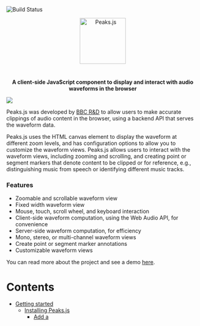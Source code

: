 ![Build Status](https://github.com/bbc/peaks.js/workflows/Node.js%20CI/badge.svg?branch=master)

<p align="center">
  <a href="https://github.com/bbc/peaks.js"><img src="peaks-logo.svg" alt="Peaks.js" height="120" /></a>
</p>

#

<p align="center">
  <strong>A client-side JavaScript component to display and interact with audio waveforms in the browser</strong>
</p>

![](https://github.com/bbc/peaks.js/blob/master/peaks.png?raw=1)

Peaks.js was developed by [BBC R&D](https://www.bbc.co.uk/rd) to allow users to make accurate clippings of audio content in the browser, using a backend API that serves the waveform data.

Peaks.js uses the HTML canvas element to display the waveform at different zoom levels, and has configuration options to allow you to customize the waveform views. Peaks.js allows users to interact with the waveform views, including zooming and scrolling, and creating point or segment markers that denote content to be clipped or for reference, e.g., distinguishing music from speech or identifying different music tracks.

### Features

* Zoomable and scrollable waveform view
* Fixed width waveform view
* Mouse, touch, scroll wheel, and keyboard interaction
* Client-side waveform computation, using the Web Audio API, for convenience
* Server-side waveform computation, for efficiency
* Mono, stereo, or multi-channel waveform views
* Create point or segment marker annotations
* Customizable waveform views

You can read more about the project and see a demo [here](https://waveform.prototyping.bbc.co.uk/).

# Contents

- [Getting started](#getting-started)
  - [Installing Peaks.js](#installing-peaksjs)
    - [Add a <script> tag](#add-a-script-tag)
    - [Install with npm](#install-with-npm)
  - [Add Peaks.js to your web page](#add-peaksjs-to-your-web-page)
  - [Initialize Peaks.js](#initialize-peaksjs)
    - [Using a <script> tag](#using-a-script-tag)
    - [Using an ES2015 module import](#using-an-es2015-module-import)
  - [Next steps](#next-steps)
- [Demos](#demos)
- [Generating waveform data](#generating-waveform-data)
  - [Pre-computed waveform data](#pre-computed-waveform-data)
  - [Web Audio based waveform data](#web-audio-based-waveform-data)
- [Configuration](#configuration)
  - [Marker customization](#marker-customization)
  - [Player customization](#player-customization)
  - [Time label customization](#time-label-customization)
- [API](#api)
  - [Initialization](#initialization)
    - [Peaks.init()](#peaksinitoptions-callback)
    - [instance.setSource()](#instancesetsourceoptions-callback)
  - [Player API](#player-api)
    - [instance.player.play()](#instanceplayerplay)
    - [instance.player.pause()](#instanceplayerpause)
    - [instance.player.getCurrentTime()](#instanceplayergetcurrenttime)
    - [instance.player.getDuration()](#instanceplayergetduration)
    - [instance.player.seek()](#instanceplayerseektime)
    - [instance.player.playSegment()](#instanceplayerplaysegmentsegment-loop)
  - [Views API](#views-api)
    - [instance.views.getView()](#instanceviewsgetviewname)
    - [instance.views.createZoomview()](#instanceviewscreatezoomviewcontainer)
    - [instance.views.createOverview()](#instanceviewscreateoverviewcontainer)
    - [instance.views.destroyZoomview()](#instanceviewsdestroyzoomview)
    - [instance.views.destroyOverview()](#instanceviewsdestroyoverview)
  - [View API](#view-api)
    - [view.setAmplitudeScale()](#viewsetamplitudescalescale)
    - [view.setWaveformColor()](#viewsetwaveformcolorcolor)
    - [view.setPlayedWaveformColor()](#viewsetplayedwaveformcolorcolor)
    - [view.showPlayheadTime()](#viewshowplayheadtimeshow)
    - [view.setTimeLabelPrecision()](#viewsettimeLabelPrecisionprecision)
    - [view.enableAutoScroll()](#viewenableautoscrollenable)
    - [view.enableMarkerEditing()](#viewenablemarkereditingenable)
    - [view.fitToContainer()](#viewfittocontainer)
    - [view.setZoom()](#viewsetzoomoptions)
    - [view.setStartTime()](#viewsetstarttimetime)
    - [view.setWheelMode()](#viewsetwheelmodemode)
    - [view.enableDragScroll()](#viewenabledragscrollenable)
    - [view.enableSeek()](#viewenableseekenable)
  - [Zoom API](#zoom-api)
    - [instance.zoom.zoomIn()](#instancezoomzoomin)
    - [instance.zoom.zoomOut()](#instancezoomzoomout)
    - [instance.zoom.setZoom()](#instancezoomsetzoomindex)
    - [instance.zoom.getZoom()](#instancezoomgetzoom)
  - [Segments API](#segments-api)
    - [instance.segments.add()](#instancesegmentsaddsegment)
    - [instance.segments.getSegments()](#instancesegmentsgetsegments)
    - [instance.segments.getSegment()](#instancesegmentsgetsegmentid)
    - [instance.segments.removeByTime()](#instancesegmentsremovebytimestarttime-endtime)
    - [instance.segments.removeById()](#instancesegmentsremovebyidsegmentid)
    - [instance.segments.removeAll()](#instancesegmentsremoveall)
  - [Segment API](#segment-api)
    - [segment.update()](#segmentupdate-starttime-endtime-labeltext-color-editable--)
  - [Points API](#points-api)
    - [instance.points.add()](#instancepointsaddpoint)
    - [instance.points.getPoints()](#instancepointsgetpoints)
    - [instance.points.getPoint()](#instancepointsgetpointid)
    - [instance.points.removeByTime()](#instancepointsremovebytimetime)
    - [instance.points.removeById()](#instancepointsremovebyidpointid)
    - [instance.points.removeAll()](#instancepointsremoveall)
  - [Point API](#point-api)
    - [point.update()](#pointupdate-time-labeltext-color-editable--)
  - [Events](#events)
    - [instance.on()](#instanceonevent-callback)
    - [instance.once()](#instanceonceevent-callback)
    - [instance.off()](#instanceoffevent-callback)
  - [Destruction](#destruction)
    - [instance.destroy()](#instancedestroy)
- [Building Peaks.js](#building-peaksjs)
  - [Prerequisites](#prerequisites)
  - [Building](#building)
  - [Testing](#testing)
- [Contributing](#contributing)
- [License](#license)
- [Credits](#credits)

# Getting started

## Installing Peaks.js

You can start using Peaks.js by either including the UMD bundle in a `<script>` tag in your web page, or by installing it using `npm` or `yarn` and including it in your module bundle with [Webpack](https://webpack.js.org/), [Rollup](https://rollupjs.org/), [Parcel](https://parceljs.org/), etc.

### Add a <script> tag

To add the Peaks.js UMD bundle to your web page, add a `<script>` tag:

```html
<script src="https://unpkg.com/peaks.js/dist/peaks.js"></script>
```

The UMD bundle is available at [unpkg](https://unpkg.com/peaks.js) and [cdnjs](https://cdnjs.com/libraries/peaks.js).

### Install with npm

We recommend that you use an ES module bundler.

Run the following commands to include Peaks.js in your module bundle:

```bash
npm install --save peaks.js
npm install --save konva
npm install --save waveform-data
```

Note that Peaks.js uses [Konva](https://konvajs.org/) and [waveform-data](https://github.com/bbc/waveform-data.js) as peer dependencies, so you must also install those modules.

## Add Peaks.js to your web page

To include Peaks.js in your web page, you need to add container `<div>` elements that Peaks.js will use to render the waveform views, and a [media element](https://developer.mozilla.org/en-US/docs/Web/API/HTMLMediaElement) for your audio or video content. Here is an example HTML fragment:

```html
<div id="zoomview-container"></div>
<div id="overview-container"></div>
<audio>
  <source src="sample.mp3" type="audio/mpeg">
  <source src="sample.ogg" type="audio/ogg">
</audio>
```

The container `div`s should be left empty, as shown above, as their content will be replaced by the waveform view `canvas` elements.

## Initialize Peaks.js

The next step is to initialize a `Peaks` instance with [`Peaks.init()`](#initialization) and your own options.

Refer to the [Configuration](#configuration) section for details of the available options.

### Using a <script> tag

```html
<script src="https://unpkg.com/peaks.js/dist/peaks.js"></script>
<script>
(function(Peaks) {
  const options = {
    zoomview: {
      container: document.getElementById('zoomview-container')
    },
    overview: {
      container: document.getElementById('overview-container')
    },
    mediaElement: document.querySelector('audio'),
    webAudio: {
      audioContext: new AudioContext()
    }
  };

  Peaks.init(options, function(err, peaks) {
    // Do something when the waveform is displayed and ready
  });
})(peaks);
</script>
```

### Using an ES2015 module import

```javascript
import Peaks from 'peaks.js';

const options = {
  zoomview: {
    container: document.getElementById('zoomview-container')
  },
  overview: {
    container: document.getElementById('overview-container')
  },
  mediaElement: document.querySelector('audio'),
  webAudio: {
    audioContext: new AudioContext()
  }
};

Peaks.init(options, function(err, peaks) {
  // Do something when the waveform is displayed and ready
});
```

# Next steps

We recommend that you take a look at the [demos](#demos), which show how to use the various options and APIs that Peaks.js provides.

Read the [Generating waveform data](#generating-waveform-data) section to learn about how use either pre-computed or Web Audio generated waveform data.

Also refer to the [Configuration](#configuration) section for details of all the `Peaks.init()` options, and more advanced customization options, and the [API](#api) section to learn about the available API methods.

# Demos

The [demo](demo) folder contains some working examples of Peaks.js in use. To view these, enter the following commands:

```bash
git clone git@github.com:bbc/peaks.js.git
cd peaks.js
npm install
npm start
```

and then open your browser at http://localhost:8080.

# Generating waveform data

Peaks.js creates its audio waveform visualization by processing the audio to produce waveform data. There are two ways that you can do this:

* Pre-compute the waveform data from the audio, using [audiowaveform](https://github.com/bbc/audiowaveform), and provide the data to Peaks.js from your web server
* Compute the waveform data in the browser using the Web Audio API

Using the Web Audio API can work well for short audio files, but involves downloading the entire audio file to the browser and is CPU intensive. Pre-computing the waveform data is preferable for longer audio files, because it saves your users' bandwidth and allows the waveform to be rendered faster.

## Pre-computed waveform data

Peaks.js uses waveform data files produced by [audiowaveform](https://github.com/bbc/audiowaveform). These can be generated in either binary (.dat) or JSON format. Binary format is preferred because of the smaller file size.

You should also use the `-b 8` option when generating waveform data files, as Peaks.js does not currently support 16-bit waveform data files, and also to minimise file size.

To generate a binary waveform data file:

```
audiowaveform -i sample.mp3 -o sample.dat -b 8
```

To generate a JSON format waveform data file:

```
audiowaveform -i sample.mp3 -o sample.json -b 8
```

Refer to the audiowaveform [documentation](https://github.com/bbc/audiowaveform) for full details of the available command line options, or use the manual page:

```bash
man audiowaveform
```

Once you have created a waveform data file, you can use this from Peaks.js by passing a `dataUri` option to `Peaks.init()`:

```javascript
import Peaks from 'peaks.js';

const options = {
  zoomview: {
    container: document.getElementById('zoomview-container')
  },
  overview: {
    container: document.getElementById('overview-container')
  },
  mediaElement: document.querySelector('audio'),
  dataUri: {
    arraybuffer: 'sample.dat' // or json: 'sample.json'
  }
};

Peaks.init(options, function(err, peaks) {
  // ...
});
```

## Web Audio based waveform data

Peaks.js can use the [Web Audio API](https://www.w3.org/TR/webaudio/) to generate waveforms, which means you do not have to pre-compute a waveform data file beforehand.

To use Web Audio, omit the `dataUri` option and instead pass a `webAudio` object that contains an `AudioContext` instance. Your browser must [support](https://caniuse.com/#feat=audio-api) the Web Audio API.

```js
import Peaks from 'peaks.js';

const audioContext = new AudioContext();

const options = {
  zoomview: {
    container: document.getElementById('zoomview-container')
  },
  overview: {
    container: document.getElementById('overview-container')
  },
  mediaElement: document.querySelector('audio'),
  webAudio: {
    audioContext: audioContext,
    scale: 128,
    multiChannel: false
  }
};

Peaks.init(options, function(err, peaks) {
  // Do something when the waveform is displayed and ready
});
```

Alternatively, if you have an `AudioBuffer` containing decoded audio samples, e.g., from
[AudioContext.decodeAudioData](https://developer.mozilla.org/en-US/docs/Web/API/BaseAudioContext/decodeAudioData)
then an `AudioContext` is not needed:

```js
import Peaks from 'peaks.js';

const audioContext = new AudioContext();

// arrayBuffer contains the encoded audio (e.g., MP3 format)
audioContext.decodeAudioData(arrayBuffer)
  .then(function(audioBuffer) {
    const options = {
      zoomview: {
        container: document.getElementById('zoomview-container')
      },
      overview: {
        container: document.getElementById('overview-container')
      },
      mediaElement: document.querySelector('audio'),
      webAudio: {
        audioBuffer: audioBuffer
      }
    };

    Peaks.init(options, function(err, peaks) {
      // Do something when the waveform is displayed and ready
    });
  });
```

# Configuration

Peaks.js provides a number of configuration options, as follows:

```javascript
var options = {

  //
  // Zoomable waveform view options
  //

  zoomview: {
    // Container <div> element for the zoomable waveform view
    container: document.getElementById('zoomview-container'),

    // Color for the zoomable waveform
    // You can also use a 2 stop gradient here. See setWaveformColor()
    waveformColor: 'rgba(0, 225, 128, 1)',

    // Color for the played region of the zoomable waveform
    // You can also use a 2 stop gradient here. See setWaveformColor()
    playedWaveformColor: 'rgba(0, 225, 128, 1)',

    // Color of the playhead
    playheadColor: 'rgba(0, 0, 0, 1)',

    // Color of the playhead text
    playheadTextColor: '#aaa',

    // Returns a string for the playhead timestamp label
    formatPlayheadTime: function,

    // Show current time next to the playhead
    showPlayheadTime: false,

    // Precision of time label of playhead and point/segment markers
    timeLabelPrecision: 2,

    // Color of the axis gridlines
    axisGridlineColor: '#ccc',

    // Color of the axis labels
    axisLabelColor: '#aaa',

    // Returns a string for the axis label timestamps
    formatAxisTime: function,

    // Show or hide the axis label timestamps
    showAxisTimeLabels: true,

    // Font family for axis labels, playhead, and point and segment markers
    fontFamily: 'sans-serif',

    // Font size for axis labels, playhead, and point and segment markers
    fontSize: 11,

    // Font style for axis labels, playhead, and point and segment markers
    // (either 'normal', 'bold', or 'italic')
    fontStyle: 'normal',

    // Mouse-wheel mode: either 'none' or 'scroll'
    wheelMode: 'none'
  },

  //
  // Overview waveform options
  //

  overview: {
    // Container <div> element for the non-zoomable "overview" waveform
    overview: document.getElementById('overview-container')

    // Color for the overview waveform
    // You can also use a 2 stop gradient here. See setWaveformColor()
    waveformColor: 'rgba(0,0,0,0.2)',

    // Color for the played region of the overview waveform
    // You can also use a 2 stop gradient here. See setWaveformColor()
    playedWaveformColor: 'rgba(0, 225, 128, 1)',

    // Color for the overview waveform rectangle
    // that shows what the zoomable view shows
    highlightColor: 'grey',

    // The default number of pixels from the top and bottom of the canvas
    // that the overviewHighlight takes up
    highlightOffset: 11,

    // Color of the playhead
    playheadColor: 'rgba(0, 0, 0, 1)',

    // Color of the playhead text
    playheadTextColor: '#aaa',

    // Returns a string for the playhead timestamp label
    formatPlayheadTime: function,

    // Show current time next to the play head
    showPlayheadTime: false,

    // Precision of time label of play head and point/segment markers
    timeLabelPrecision: 2,

    // Color of the axis gridlines
    axisGridlineColor: '#ccc',

    // Color of the axis labels
    axisLabelColor: '#aaa',

    // Returns a string for the axis label timestamps
    formatAxisTime: function,

    // Show or hide the axis label timestamps
    showAxisTimeLabels: true,

    // Font family for axis labels, playhead, and point and segment markers
    fontFamily: 'sans-serif',

    // Font size for axis labels, playhead, and point and segment markers
    fontSize: 11,

    // Font style for axis labels, playhead, and point and segment markers
    // (either 'normal', 'bold', or 'italic')
    fontStyle: 'normal',
  },

  // HTML media element containing an audio track
  mediaElement: document.querySelector('audio'),

  //
  // Pre-computed waveform data options
  //

  dataUri: {
    // Binary format waveform data URL
    arraybuffer: '/data/sample.dat',

    // JSON format waveform data URL
    json: '/data/sample.json',
  },

  waveformData: {
    // ArrayBuffer containing binary format waveform data
    arraybuffer: null,

    // Object containing JSON format waveform data
    json: null
  },

  // If true, Peaks.js will send credentials with all network requests,
  // i.e., when fetching waveform data
  withCredentials: false,

  //
  // Web Audio generated waveform data options
  //

  webAudio: {
    // A Web Audio AudioContext instance which can be used
    // to render the waveform if dataUri is not provided
    audioContext: new AudioContext(),

    // Alternatively, provide an AudioBuffer containing the decoded audio
    // samples. In this case, an AudioContext is not needed
    audioBuffer: null,

    // If true, the waveform will show all available channels
    // If false, the audio is shown as a single channel waveform
    multiChannel: false
  },

  // Array of zoom levels in samples per pixel (big >> small)
  zoomLevels: [512, 1024, 2048, 4096],

  // To avoid computation when changing zoom level, Peaks.js maintains a cache
  // of waveforms at different zoom levels. This is enabled by default, but
  // can be disabled by setting waveformCache to false
  waveformCache: true

  //
  // Keyboard input options
  //

  // Bind keyboard controls
  keyboard: false,

  // Keyboard nudge increment in seconds (left arrow/right arrow)
  nudgeIncrement: 0.01,

  //
  // Default view options. Each of these can be set independently for each
  // waveform view, under the 'zoomview' and 'overview' options
  // (described above).
  //

  // Waveform color
  // You can also use a 2 stop gradient here. See setWaveformColor()
  waveformColor: 'rgba(0, 225, 128, 1)',

  // Color for the played waveform region
  // You can also use a 2 stop gradient here. See setWaveformColor()
  playedWaveformColor: 'rgba(0, 225, 128, 1)',

  // Color of the play head
  playheadColor: 'rgba(0, 0, 0, 1)',

  // Color of the play head text
  playheadTextColor: '#aaa',

  // Color of the axis gridlines
  axisGridlineColor: '#ccc',

  // Color of the axis labels
  axisLabelColor: '#aaa',

  // Font family for axis labels, playhead, and point and segment markers
  fontFamily: 'sans-serif',

  // Font size for axis labels, playhead, and point and segment markers
  fontSize: 11,

  // Font style for axis labels, playhead, and point and segment markers
  // (either 'normal', 'bold', or 'italic')
  fontStyle: 'normal',

  // Precision of time label of play head and point/segment markers
  timeLabelPrecision: 2,

  // Show current time next to the play head (zoomview only)
  showPlayheadTime: false,

  //
  // Point and segment options
  //

  // the color of a point marker
  pointMarkerColor: '#FF0000',

  // Color for segment start marker handles
  segmentStartMarkerColor: '#a0a0a0',

  // Color for segment end marker handles
  segmentEndMarkerColor: '#a0a0a0',

  // Color for segments on the waveform
  segmentColor: 'rgba(255, 161, 39, 1)',

  // Random color per segment (overrides segmentColor)
  randomizeSegmentColor: true,

  // if true, emit cue events on the Peaks instance (see Cue Events)
  emitCueEvents: false,

  //
  // Customization options (see customizing.md)
  //

  createSegmentMarker: null,
  createSegmentLabel: null,
  createPointMarker: null,
  player: null,

  //
  // Point and segment initialization
  //

  segments: [
    {
      startTime: 120,
      endTime: 140,
      editable: true,
      color: "#ff0000",
      labelText: "My label"
    },
    {
      startTime: 220,
      endTime: 240,
      editable: false,
      color: "#00ff00",
      labelText: "My Second label"
    }
  ],

  points: [
    {
      time: 150,
      editable: true,
      color: "#00ff00",
      labelText: "A point"
    },
    {
      time: 160,
      editable: true,
      color: "#00ff00",
      labelText: "Another point"
    }
  ],

  //
  // Debugging options
  //

  // Diagnostic or error information is written to this function.
  // The default is console.error
  logger: console.error.bind(console)
}
```

## Marker customization

Peaks.js allows you to customize the appearance of the point and segment
markers, by specifying the following configuration options: `createPointMarker`,
`createSegmentMarker`, and `createSegmentLabel`. Please read
[Customizing Peaks.js](customizing.md) for more details.

## Player customization

By default, Peaks.js supports audio playback using the HTML `<audio>` or
`<video>` element using the `mediaElement` configuration option. Peaks.js also
allows you to use your own custom media player library, using the `player`
option. Please read [Customizing Peaks.js](customizing.md#media-playback) for more details.

## Time label customization

Peaks.js allows you to customize the appearance of the time labels in the
time axis and next to the playhead, using the `formatPlayheadTime` and
`formatAxisTime` options. Please read
[Customizing Peaks.js](customizing.md#time-labels) for more details.

# API

## Initialization

The top level `Peaks` object exposes a factory function to create new `Peaks` instances.

### `Peaks.init(options, callback)`

Creates a new `Peaks` instance with the [assigned options](#Configuration).
The callback is invoked after the instance has been created and initialized, or if any errors occur during initialization.
You can create and manage several `Peaks` instances within a single page with one or several configurations.

```js
const options = { ... };

Peaks.init(options, function(err, peaks) {
  if (err) {
    console.error('Failed to initialize Peaks instance: ' + err.message);
    return;
  }

  console.log(peaks.player.getCurrentTime());
});
```

### `instance.setSource(options, callback)`

Changes the audio or video media source associated with the `Peaks` instance.

You should call this method when you want to change the audio or video media URL instead of directly setting the media element's `src` attribute, so that the `Peaks` instance can update the waveform views.

If you are using a [custom player object](customizing.md#media-playback) it's your responsibility to change the audio or video content in the player, but you should also call this method to update the waveform views.

Depending on the `options` specified, the waveform is either requested from a server or is generated by the browser using the Web Audio API.

The `options` parameter is an object with the following keys. Only one of `dataUri`, `waveformData`, or `webAudio` must be specified.

* `mediaUrl`: Audio or video media URL. This is required if you are using an `<audio>` or `<video>` element, and should be omitted if you are using a [custom player object](customizing.md#media-playback)
* `dataUri`: (optional) If requesting waveform data from a server, this should be an object containing `arraybuffer` and/or `json` values
  * `arraybuffer`: (optional) URL of the binary format waveform data (.dat) to request
  * `json`: (optional) URL of the JSON format waveform data to request
* `waveformData`: (optional) If using local or previously requested waveform data, this should be an object containing `arraybuffer` and/or `json` values
  * `arraybuffer`: (optional) the binary format waveform data (.dat)
  * `json`: (optional) the JSON format waveform data
* `webAudio`: (optional) If using the Web Audio API to generate the waveform, this should be an object containing the following values:
  * `audioContext`: (optional) A Web Audio `AudioContext` instance, used to compute the waveform data from the media
  * `audioBuffer`: (optional) A Web Audio `AudioBuffer` instance, containing the decoded audio samples. If present, this audio data is used and the `mediaUrl` is not fetched.
  * `multiChannel`: (optional) If `true`, the waveform will show all available channels. If `false` (the default), the audio is shown as a single channel waveform.
* `withCredentials`: (optional) If `true`, Peaks.js will send credentials when requesting the waveform data from a server
* `zoomLevels`: (optional) Array of zoom levels in samples per pixel. If not present, the values passed to [Peaks.init()](#peaksinitoptions-callback) will be used

For example, to change the media URL and request pre-computed waveform data from the server:

```js
const options = {
  mediaUrl: '/sample.mp3',
  dataUri: {
    arraybuffer: '/sample.dat',
    json: '/sample.json',
  }
};

instance.setSource(options, function(error) {
  // Waveform updated
});
```

Or, to change the media URL and use the Web Audio API to generate the waveform:

```js
const audioContext = new AudioContext();

const options = {
  mediaUrl: '/sample.mp3',
  webAudio: {
    audioContext: audioContext,
    multiChannel: true
  }
};

instance.setSource(options, function(error) {
  // Waveform updated
});
```

## Player API

### `instance.player.play()`

Starts media playback, from the current time position.

```js
instance.player.play();
```

### `instance.player.pause()`

Pauses media playback.

```js
instance.player.pause();
```

### `instance.player.getCurrentTime()`

Returns the current time from the associated media element, in seconds.

```js
const time = instance.player.getCurrentTime();
```

### `instance.player.getDuration()`

Returns the duration of the media, in seconds.

```js
const duration = instance.player.getDuration();
```

### `instance.player.seek(time)`

Seeks the media element to the given time, in seconds.

```js
instance.player.seek(5.85);
const time = instance.player.getCurrentTime();
```

### `instance.player.playSegment(segment[, loop])`

Plays a given segment of the media, with optional looped playback.

```js
const segment = instance.segments.add({
  startTime: 5.0,
  endTime: 15.0,
  editable: true
});

// Plays from 5.0 to 15.0 then stops.
instance.player.playSegment(segment);

// Plays from 5.0 to 15.0 and loops.
instance.player.playSegment(segment, true);
```

## Views API

A single Peaks instance may have up to two associated waveform views: a zoomable view, or "zoomview", and a non-zoomable view, or "overview".

The Views API allows you to create or obtain references to these views.

### `instance.views.getView(name)`

Returns a reference to one of the views. The `name` parameter can be omitted if there is only one view, otherwise it should be set to either `'zoomview'` or `'overview'`.

```js
const view = instance.views.getView('zoomview');
```

### `instance.views.createZoomview(container)`

Creates a zoomable waveform view in the given container element.

```js
const container = document.getElementById('zoomview-container');
const view = instance.views.createZoomview(container);
```

### `instance.views.createOverview(container)`

Creates a non-zoomable ("overview") waveform view in the given container element.

```js
const container = document.getElementById('overview-container');
const view = instance.views.createOverview(container);
```

### `instance.views.destroyZoomview()`

Destroys the zoomable waveform view.

```js
instance.views.destroyZoomview();

const container = document.getElementById('zoomview-container');
container.style.display = 'none';
```

### `instance.views.destroyOverview()`

Destroys the non-zoomable ("overview") waveform view.

```js
instance.views.destroyOverview();

const container = document.getElementById('overview-container');
container.style.display = 'none';
```

## View API

Some view properties can be updated programmatically.

### `view.setAmplitudeScale(scale)`

Changes the amplitude (vertical) waveform scale. The default scale is 1.0. If greater than 1.0, the waveform is increased in height. If between 0.0 and 1.0, the waveform is reduced in height.

```js
const view = instance.views.getView('zoomview');
view.setAmplitudeScale(1.0);
```

### `view.setWaveformColor(color)`

Sets the waveform color, as a string containing any valid [CSS color value](https://developer.mozilla.org/en-US/docs/Web/CSS/color_value).

The initial color is controlled by the `zoomWaveformColor` and `overviewWaveformColor` configuration options.

```js
const view = instance.views.getView('zoomview');
view.setWaveformColor('#800080'); // Purple
```

You can also use a 2 stop linear gradient here. Units are percentage of the view height, starting at the top of the waveform.
```js
view.setWaveformColor({
  linearGradientStart: 15,
  linearGradientEnd: 30,
  linearGradientColorStops: ['hsl(120, 78%, 26%)', 'hsl(120, 78%, 10%)']
});
```

### `view.setPlayedWaveformColor(color)`

Sets color of the waveform to the left of the current playhead position. This can be string containing any valid [CSS color value](https://developer.mozilla.org/en-US/docs/Web/CSS/color_value), or `null` to remove coloring of the played waveform region.

The initial color is controlled by the `playedWaveformColor` configuration option.

```js
const view = instance.views.getView('zoomview');
view.setPlayedWaveformColor('#800080'); // Purple
```

You can also use a 2 stop linear gradient here. Units are percentage of the view height, starting at the top of the waveform.
```js
view.setPlayedWaveformColor({
  linearGradientStart: 15,
  linearGradientEnd: 30,
  linearGradientColorStops: ['hsl(120, 78%, 26%)', 'hsl(120, 78%, 10%)']
});
```

### `view.showPlayheadTime(show)`

Shows or hides the current playback time, shown next to the playhead.

The initial setting is `false` for the overview waveform view, or controlled by the `showPlayheadTime` configuration option for the zoomable waveform view.

```js
const view = instance.views.getView('zoomview');
view.showPlayheadTime(false); // Remove the time from the playhead marker.
```

### `view.setTimeLabelPrecision(precision)`

Change the precision of time label displayed for playhead and point/segment markers.

The initial setting is `2`, for both zoomable and overview waveform views. This is controlled by the `timeLabelPrecision` configuration option in both views.

```js
const view = instance.views.getView('zoomview');
view.setTimeLabelPrecision(3); // Displays time of playhead/marker as hh:mm:ss.sss
```

### `view.showAxisLabels(show)`

Shows or hides the time axis timestamp labels.

The initial setting is controlled by the `showAxisTimeLabels` configuration option
(default: `true`).

```js
const view = instance.views.getView('zoomview');
view.showAxisTimeLabels(false); // Remove the time axis labels.
```

### `view.enableAutoScroll(enable)`

Enables or disables auto-scroll behaviour (enabled by default). This only applies to the zoomable waveform view.

```js
const view = instance.views.getView('zoomview');
view.enableAutoScroll(false);
```

### `view.enableMarkerEditing(enable)`

Enables or disables point and segment marker editing. By default, the zoomable waveform view allows marker editing and the overview waveform view does not.

Note that this method should be called before adding any point or segment markers. It will not change any existing non-editable markers to be editable.

```js
const view = instance.views.getView('overview');
view.enableMarkerEditing(true);

instance.segments.add({
  startTime: 5.0,
  endTime: 10.0,
  label: 'Test segment',
  editable: true
});
```

### `view.fitToContainer()`

Resizes the waveform view to fit the container. You should call this method
after changing the width or height of the container HTML element.

If the zoom level has been set to a number of seconds or `'auto'`, the waveform
will be automatically rescaled to fit the container width. As this can take
a long time, particularly for long waveforms, we recommend using a debounce
function (such as lodash's [_.debounce()](https://lodash.com/docs/#debounce))
when changing the container's width.

```js
const container = document.getElementById('zoomview-container');
const view = instance.views.getView('zoomview');

container.setAttribute('style', 'height: 300px');
view.fitToContainer();

// or, with debounce of 500ms:

window.addEventListener('resize', _.debounce(function() {
  view.fitToContainer();
}, 500);
```

### `view.setZoom(options)`

Changes the zoom level of the zoomable waveform view.

This method gives applications greater control over the zoom level than the
older [Zoom API](#zoom-api) methods.

The `options` parameter is an object with one of the following keys:

* `scale`: Sets the zoom level, in samples per pixel.
* `seconds`: Sets the zoom level to fit the given number of seconds in the available width.

Either option may have the value `'auto'`, which fits the entire waveform to the container width.

```js
const view = instance.views.getView('zoomview');
view.setZoom({ scale: 512 }); // samples per pixel
view.setZoom({ seconds: 5.0 });
view.setZoom({ seconds: 'auto' });
```

### `view.setStartTime(time)`

Changes the start time, in seconds, of the zoomable waveform view.

Note that this method is not available on the overview waveform.

```js
const view = instance.views.getView('zoomview');
view.setStartTime(6.0); // seconds
```

### `view.scrollWaveform(options)`

Changes the start time of the zoomable waveform view, by the given amount.

The `options` parameter is an object with one of the following keys:

* `seconds`: Scrolls the waveform by the given number of seconds.
* `pixels`: Scrolls the waveform by the given number of pixels.

Pass a negative number to scroll the waveform to the left (towards zero).

Note that this method is not available on the overview waveform.

```js
const view = instance.views.getView('zoomview');
view.scrollWaveform({ seconds: 1.0 });
view.scrollWaveform({ pixels: -100 });
```

### `view.setWheelMode(mode)`

Controls how the waveform view responds to mousewheel input. On a laptop trackpad, this is often a horizontal swipe gesture. For users with a mouse with a scroll wheel, hold down the Shift key while using the scroll wheel. Possible values for `mode` are:

* `'none'` to disable use of the mousewheel input (default)
* `'scroll'` to scroll the waveform view

Note that this method is not available on the overview waveform.

```js
const view = instance.views.getView('zoomview');
view.setWheelMode('scroll');
```

### `view.enableDragScroll(enable)`

Enables or disables drag scrolling in the zoomable waveform view.

Note that this method is not available on the overview waveform.

```javascript
const zoomview = peaksInstance.views.getView('zoomview');
zoomview.enableDragScroll(false); // or true to re-enable
```

### `view.enableSeek(enable)`

Enables or disables seeking the playback position by clicking in the waveform view.

```js
const overview = peaksInstance.views.getView('zoomview');
const zoomview = peaksInstance.views.getView('zoomview');

overview.enableSeek(false); // or true to re-enable
zoomview.enableSeek(false);
```

## Zoom API

### `instance.zoom.zoomOut()`

Zooms in the waveform zoom view by one level.

```js
Peaks.init({
  // ...
  zoomLevels: [512, 1024, 2048, 4096]
},
function(err, peaks) {
  // Initial zoom level is 512
  peaks.zoom.zoomOut(); // zoom level is now 1024
});
```

### `instance.zoom.zoomIn()`

Zooms in the waveform zoom view by one level.

```js
Peaks.init({
  // ...
  zoomLevels: [512, 1024, 2048, 4096]
},
function(err, peaks) {
  // Initial zoom level is 512
  peaks.zoom.zoomIn(); // zoom level is still 512

  peaks.zoom.zoomOut(); // zoom level is now 1024
  peaks.zoom.zoomIn(); // zoom level is now 512 again
});
```

### `instance.zoom.setZoom(index)`

Changes the zoom level of the zoomable waveform view to the element in the
`options.zoomLevels` array at index `index`.

```js
Peaks.init({
  // ...
  zoomLevels: [512, 1024, 2048, 4096]
},
function(err, peaks) {
  peaks.zoom.setZoom(3); // zoom level is now 4096
});
```

See also [view.setZoom()](#viewsetzoomoptions), which offers a more flexible
way of setting the zoom level.

### `instance.zoom.getZoom()`

Returns the current zoom level, as an index into the `options.zoomLevels` array.

```js
Peaks.init({
  // ...
  zoomLevels: [512, 1024, 2048, 4096]
},
function(err, peaks) {
  peaks.zoom.zoomOut();
  console.log(peaks.zoom.getZoom()); // -> 1
});
```

## Segments API

**Segments** give the ability to visually tag timed portions of the audio media.
This is a great way to provide visual cues to your users.

### `instance.segments.add({ startTime, endTime, editable, color, labelText, id[, ...] })`
### `instance.segments.add(segment[])`

Adds a segment to the waveform timeline. Accepts an object containing the following parameters:

* `startTime`: the segment start time (seconds)
* `endTime`: the segment end time (seconds)
* `editable`: (optional) sets whether the segment is user editable (boolean, defaults to `false`)
* `color`: (optional) the segment color. If not specified, the segment is given a default color (see the `segmentColor` and
`randomizeSegmentColor` [options](#Configuration))
* `labelText`: (option) a text label which is displayed when the user hovers the mouse pointer over the segment
* `id`: (optional) the segment identifier. If not specified, the segment is automatically given a unique identifier

```js
// Add non-editable segment, from 0 to 10.5 seconds, with a random color
instance.segments.add({ startTime: 0, endTime: 10.5 });
```

Alternatively, provide an array of segment objects to add all those segments at once.

```js
instance.segments.add([
  {
    startTime: 0,
    endTime: 10.5,
    labelText: '0 to 10.5 seconds non-editable demo segment'
  },
  {
    startTime: 3.14,
    endTime: 4.2,
    color: '#666'
  }
]);
```

You may also provide other user-defined data attributes, which are associated with the segment.
These can be strings, numbers, or any other JavaScript object.

```js
instance.segments.add({ id: 'segment1', startTime: 0, endTime: 10.5, customAttribute: 'value' });

const segment = instance.segments.getSegment('segment1');

console.log(segment.customAttribute); // -> 'value'
```

### `instance.segments.getSegments()`

Returns an array of all segments present on the timeline.

```js
const segments = instance.segments.getSegments();
```

### `instance.segments.getSegment(id)`

Returns the segment with the given id, or `null` if not found.

```js
const segment = instance.segments.getSegment('peaks.segment.3');
```

### `instance.segments.removeByTime(startTime[, endTime])`

Removes any segment which starts at `startTime` (seconds), and which optionally ends at `endTime` (seconds).

The return value indicates the number of deleted segments.

```js
instance.segments.add([
  { startTime: 10, endTime: 12 },
  { startTime: 10, endTime: 20 }
]);

// Remove both segments as they start at `10`
instance.segments.removeByTime(10);

// Remove only the first segment
instance.segments.removeByTime(10, 12);
```

### `instance.segments.removeById(segmentId)`

Removes segments with the given identifier.

```js
instance.segments.removeById('peaks.segment.3');
```

### `instance.segments.removeAll()`

Removes all segments.

```js
instance.segments.removeAll();
```

## Segment API

A **segment**'s properties can be updated programatically.

### `segment.update({ startTime, endTime, labelText, color, editable[, ...] })`

Updates an existing segment. Accepts a single `options` parameter, with the following keys:

* `startTime`: (optional) the segment start time (seconds, defaults to current value)
* `endTime`: (optional)  the segment end time (seconds, defaults to current value)
* `editable`: (optional) sets whether the segment is user editable (boolean, defaults to current value)
* `color`: (optional) the segment color (defaults to current value)
* `labelText`: (optional) a text label which is displayed when the user hovers the mouse pointer over the segment (defaults to current value)

You may also update other user-defined data attributes, which are associated with the segment.

```js
instance.segments.add({ ... });

const segment = instance.segments.getSegments()[0]
// Or use peaks.segments.getSegment(id)

segment.update({ startTime: 7 });
segment.update({ startTime: 7, labelText: "new label text" });
segment.update({ startTime: 7, endTime: 9, labelText: 'new label text' });

// Update a user-defined custom attribute
segment.update({ customAttribute: 'value' });
```

## Points API

**Points** give the ability to visually tag points in time of the audio media.

### `instance.points.add({ time, editable, color, labelText, id[, ...] })`
### `instance.points.add(point[])`

Adds one or more points to the waveform timeline. Accepts an object containing the following parameters:

* `time`: the point time (seconds)
* `editable`: (optional) sets whether the point is user editable (boolean, defaults to `false`)
* `color`: (optional) the point color. If not specified, the point is given a default color (see the `pointMarkerColor` [option](#Configuration))
* `labelText`: (optional) a text label which is displayed next to the segment. If not given, the point's time is displayed
* `id`: (optional) the point identifier. If not specified, the point is automatically given a unique identifier

```js
// Add non-editable point, with a random color
instance.points.add({ time: 3.5 });
```

Alternatively, provide an array of point objects to add several at once.

```js
instance.points.add([
  {
    time: 3.5,
    labelText: 'Test point',
    color: '#666'
  },
  {
    time: 5.6,
    labelText: 'Another test point',
    color: '#666'
  }
]);
```

You may also provide other user-defined data attributes, which are associated with the point.
These can be strings, numbers, or any other JavaScript object.

```js
instance.points.add({ id: 'point1', time: 3.5, customAttribute: 'value' });

const point = instance.points.getSegment('point1');

console.log(point.customAttribute); // -> 'value'
```

### `instance.points.getPoints()`

Returns an array of all points present on the timeline.

```js
const points = instance.points.getPoints();
```

### `instance.points.getPoint(id)`

Returns the point with the given id, or `null` if not found.

```js
const point = instance.points.getPoint('peaks.point.3');
```

### `instance.points.removeByTime(time)`

Removes any point at the given `time` (seconds).

```js
instance.points.removeByTime(10);
```

### `instance.points.removeById(pointId)`

Removes points with the given identifier.

```js
instance.points.removeById('peaks.point.3');
```

### `instance.points.removeAll()`

Removes all points.

```js
instance.points.removeAll();
```

## Point API

A **point**'s properties can be updated programatically.

### `point.update({ time, labelText, color, editable[, ...] })`

Updates an existing point. Accepts a single `options` parameter with the following keys:

* `time`: (optional) the point's time (seconds, defaults to current value)
* `editable`: (optional) sets whether the point is user editable (boolean, defaults to current value)
* `color`: (optional) the point color (defaults to current value)
* `labelText`: (optional) a text label which is displayed when the user hovers the mouse pointer over the point (defaults to current value)

You may also update other user-defined data attributes, which are associated with the point.

```js
instance.points.add({ ... });
const point = instance.points.getPoints()[0]
// Or use instance.points.getPoint(id)

point.update({ time: 7 });
point.update({ time: 7, labelText: "new label text" });

// Update a user-defined custom attribute
point.update({ customAttribute: 'value' });
```

## Cue events

Emit events when the playhead reaches a point or segment boundary.

```js
Peaks.init({
  // ...
  emitCueEvents: true
}, function(err, instance) {
  instance.on('points.enter', function(point) { ... });
  instance.on('segments.enter', function(segment) { ... });
  instance.on('segments.exit', function(segment) { ... });
});
```

## Events

Peaks instances emit events to enable you to extend its behaviour according to your needs.

### `instance.on(event, callback)`

Registers a callback function to handle events emitted by a Peaks instance.

```js
function dblClickHandler(time) {
  console.log('dblclick', time);
}

instance.on('zoomview.dblclick', dblClickHandler);
```

The following sections describe the available events.

#### Initialization

| Event name    | Arguments |
| ------------- | --------- |
| `peaks.ready` | (none)    |

#### Player

| Event name          | Arguments     |
| ------------------- | ------------- |
| `player.canplay`    | (none)        |
| `player.error`      | `Error error` |
| `player.pause`      | `Number time` |
| `player.playing`    | `Number time` |
| `player.seeked`     | `Number time` |
| `player.timeupdate` | `Number time` |
| `player.ended`      | (none)        |

#### Views

| Event name          | Arguments     |
| ------------------- | ------------- |
| `overview.click`    | `Number time` |
| `overview.dblclick` | `Number time` |
| `zoomview.click`    | `Number time` |
| `zoomview.dblclick` | `Number time` |

#### Waveforms

| Event name                | Arguments                                             |
| ------------------------- | ----------------------------------------------------- |
| `zoom.update`             | `Number currentZoomLevel`, `Number previousZoomLevel` |

#### Segments

| Event name                | Arguments                             |
| ------------------------- | ------------------------------------- |
| `segments.add`            | `Array<Segment> segments`             |
| `segments.remove`         | `Array<Segment> segments`             |
| `segments.remove_all`     | (none)                                |
| `segments.dragstart`      | `Segment segment`, `Boolean inMarker` |
| `segments.dragged`        | `Segment segment`, `Boolean inMarker` |
| `segments.dragend`        | `Segment segment`, `Boolean inMarker` |
| `segments.mouseenter`     | `Segment segment`                     |
| `segments.mouseleave`     | `Segment segment`                     |
| `segments.click`          | `Segment segment`                     |
| `segments.dblclick`       | `Segment segment`                     |

#### Points

| Event name                | Arguments             |
| ------------------------- | --------------------- |
| `points.add`              | `Array<Point> points` |
| `points.remove`           | `Array<Point> points` |
| `points.remove_all`       | (none)                |
| `points.dragstart`        | `Point point`         |
| `points.dragmove`         | `Point point`         |
| `points.dragend`          | `Point point`         |
| `points.mouseenter`       | `Point point`         |
| `points.mouseleave`       | `Point point`         |
| `points.click`            | `Point point`         |
| `points.dblclick`         | `Point point`         |

#### Cue Events

To enable cue events, call `Peaks.init()` with the `{ emitCueEvents: true }` option. When the playhead reaches a point or segment boundary, a cue event is emitted.

| Event name               | Arguments                |
| ------------------------ | ------------------------ |
| `points.enter`           | `Point point`            |
| `segments.enter`         | `Segment segment`        |
| `segments.exit`          | `Segment segment`        |

### `instance.once(event, callback)`

Registers a callback function to handle a single one-time event emitted by a Peaks instance.

```js
instance.once('zoomview.dblclick', dblClickHandler);
```

### `instance.off(event, callback)`

Removes the given event handler callback function.

```js
instance.off('zoomview.dblclick', dblClickHandler);
```

## Destruction

### `instance.destroy()`

Releases resources used by an instance. This can be useful when reinitialising Peaks.js within a single page application.

```js
instance.destroy();
```

# Building Peaks.js

This section describes how to build Peaks.js locally, if you want to modify the code or contribute changes.

## Prerequisites

```bash
git clone git@github.com:bbc/peaks.js.git
cd peaks.js
npm install
```

## Building

This command will produce UMD-compatible standalone versions of Peaks.js, minified and unminified. You can use these with AMD or CommonJS module loaders, or even as vanilla JavaScript.

```bash
npm run build
```

The output of the build are files named `peaks.js`, and `peaks.min.js` alongside their associated [source maps](https://hacks.mozilla.org/2013/05/compiling-to-javascript-and-debugging-with-source-maps/).

## Testing

Tests run in Karma using Mocha + Chai + Sinon.

 - `npm test` should work for simple one time testing.
 - `npm test -- --glob %pattern%` to run selected test suite(s) only
 - `npm run test-watch` if you are developing and want to repeatedly run tests in a browser on your machine.
 - `npm run test-watch -- --glob %pattern%` is also available

# Contributing

If you'd like to contribute to Peaks.js, please take a look at our [contributor guidelines](CONTRIBUTING.md).

# License

See [COPYING](COPYING).

This project includes sample audio from the BBC radio programme [Desert Island Discs](https://en.wikipedia.org/wiki/File:Alice_walker_bbc_radio4_desert_island_discs_19_05_2013.flac), used under the terms of the [Creative Commons 3.0 Unported License](http://creativecommons.org/licenses/by/3.0/).

# Credits

This software was written by:

- [Chris Finch](https://github.com/chrisfinch)
- [Thomas Parisot](https://github.com/oncletom)
- [Chris Needham](https://github.com/chrisn)

Thank you to all our [contributors](https://github.com/bbc/peaks.js/graphs/contributors).

# Copyright

Copyright 2021 British Broadcasting Corporation
